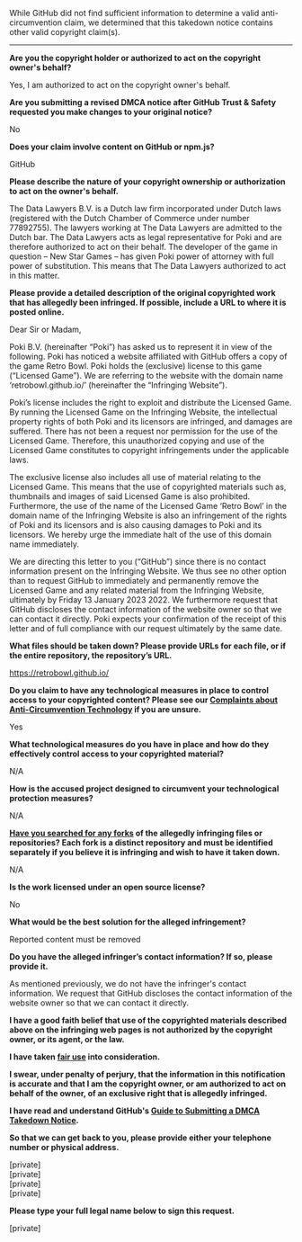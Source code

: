 While GitHub did not find sufficient information to determine a valid anti-circumvention claim, we determined that this takedown notice contains other valid copyright claim(s).

---

**Are you the copyright holder or authorized to act on the copyright owner's behalf?**

Yes, I am authorized to act on the copyright owner's behalf.

**Are you submitting a revised DMCA notice after GitHub Trust & Safety requested you make changes to your original notice?**

No

**Does your claim involve content on GitHub or npm.js?**

GitHub

**Please describe the nature of your copyright ownership or authorization to act on the owner's behalf.**

The Data Lawyers B.V. is a Dutch law firm incorporated under Dutch laws (registered with the Dutch
Chamber of Commerce under number 77892755). The lawyers working at The Data Lawyers are
admitted to the Dutch bar. The Data Lawyers acts as legal representative for Poki and are therefore
authorized to act on their behalf. The developer of the game in question – New Star Games – has given Poki power of attorney with full power of substitution. This means that The Data Lawyers authorized to act in this matter.

**Please provide a detailed description of the original copyrighted work that has allegedly been infringed. If possible, include a URL to where it is posted online.**

Dear Sir or Madam,

Poki B.V. (hereinafter “Poki”) has asked us to represent it in view of the following. Poki has noticed a
website affiliated with GitHub offers a copy of the game Retro Bowl. Poki holds the (exclusive) license
to this game (“Licensed Game”). We are referring to the website with the domain name
‘retrobowl.github.io/’ (hereinafter the “Infringing Website”).

Poki’s license includes the right to exploit and distribute the Licensed Game. By running the Licensed
Game on the Infringing Website, the intellectual property rights of both Poki and its licensors are
infringed, and damages are suffered. There has not been a request nor permission for the use of the
Licensed Game. Therefore, this unauthorized copying and use of the Licensed Game constitutes to
copyright infringements under the applicable laws.

The exclusive license also includes all use of material relating to the Licensed Game. This means that
the use of copyrighted materials such as, thumbnails and images of said Licensed Game is also
prohibited. Furthermore, the use of the name of the Licensed Game ‘Retro Bowl’ in the domain name
of the Infringing Website is also an infringement of the rights of Poki and its licensors and is also
causing damages to Poki and its licensors. We hereby urge the immediate halt of the use of this
domain name immediately.

We are directing this letter to you (“GitHub”) since there is no contact information present on the
Infringing Website. We thus see no other option than to request GitHub to immediately and
permanently remove the Licensed Game and any related material from the Infringing Website,
ultimately by Friday 13 January 2023 2022. We furthermore request that GitHub discloses the
contact information of the website owner so that we can contact it directly. Poki expects your
confirmation of the receipt of this letter and of full compliance with our request ultimately by the same
date.

**What files should be taken down? Please provide URLs for each file, or if the entire repository, the repository’s URL.**

https://retrobowl.github.io/

**Do you claim to have any technological measures in place to control access to your copyrighted content? Please see our <a href="https://docs.github.com/articles/guide-to-submitting-a-dmca-takedown-notice#complaints-about-anti-circumvention-technology">Complaints about Anti-Circumvention Technology</a> if you are unsure.**

Yes

**What technological measures do you have in place and how do they effectively control access to your copyrighted material?**

N/A

**How is the accused project designed to circumvent your technological protection measures?**

N/A

**<a href="https://docs.github.com/articles/dmca-takedown-policy#b-what-about-forks-or-whats-a-fork">Have you searched for any forks</a> of the allegedly infringing files or repositories? Each fork is a distinct repository and must be identified separately if you believe it is infringing and wish to have it taken down.**

N/A

**Is the work licensed under an open source license?**

No

**What would be the best solution for the alleged infringement?**

Reported content must be removed

**Do you have the alleged infringer’s contact information? If so, please provide it.**

As mentioned previously, we do not have the infringer's contact information. We request that GitHub discloses the contact information of the website owner so that we can contact it directly.

**I have a good faith belief that use of the copyrighted materials described above on the infringing web pages is not authorized by the copyright owner, or its agent, or the law.**

**I have taken <a href="https://www.lumendatabase.org/topics/22">fair use</a> into consideration.**

**I swear, under penalty of perjury, that the information in this notification is accurate and that I am the copyright owner, or am authorized to act on behalf of the owner, of an exclusive right that is allegedly infringed.**

**I have read and understand GitHub's <a href="https://docs.github.com/articles/guide-to-submitting-a-dmca-takedown-notice/">Guide to Submitting a DMCA Takedown Notice</a>.**

**So that we can get back to you, please provide either your telephone number or physical address.**

[private]  
[private]  
[private]  
[private]  

**Please type your full legal name below to sign this request.**

[private]
